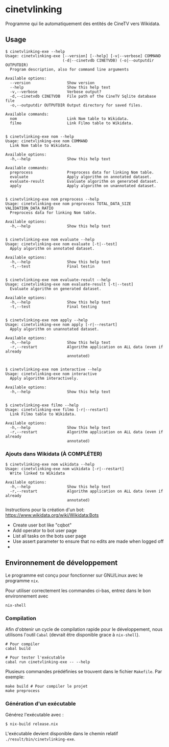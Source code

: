 # cinetvlinking

Programme qui lie automatiquement des entités de CineTV vers Wikidata.

## Usage

```
$ cinetvlinking-exe --help
Usage: cinetvlinking-exe [--version] [--help] [-v|--verbose] COMMAND
                         (-d|--cinetvdb CINETVDB) (-o|--outputdir OUTPUTDIR)
  Program description, also for command line arguments

Available options:
  --version                Show version
  --help                   Show this help text
  -v,--verbose             Verbose output?
  -d,--cinetvdb CINETVDB   File path of the CineTV Sqlite database file
  -o,--outputdir OUTPUTDIR Output directory for saved files.

Available commands:
  nom                      Link Nom table to Wikidata.
  filmo                    Link Filmo table to Wikidata.


$ cinetvlinking-exe nom --help
Usage: cinetvlinking-exe nom COMMAND
  Link Nom table to Wikidata.

Available options:
  -h,--help                Show this help text

Available commands:
  preprocess               Preprocess data for linking Nom table.
  evaluate                 Apply algorithm on annotated dataset.
  evaluate-result          Evaluate algorithm on generated dataset.
  apply                    Apply algorithm on unannotated dataset.


$ cinetvlinking-exe nom preprocess --help
Usage: cinetvlinking-exe nom preprocess TOTAL_DATA_SIZE VALIDATION_DATA_RATIO
  Preprocess data for linking Nom table.

Available options:
  -h,--help                Show this help text


$ cinetvlinking-exe nom evaluate --help
Usage: cinetvlinking-exe nom evaluate [-t|--test]
  Apply algorithm on annotated dataset.

Available options:
  -h,--help                Show this help text
  -t,--test                Final testin


$ cinetvlinking-exe nom evaluate-result --help
Usage: cinetvlinking-exe nom evaluate-result [-t|--test]
  Evaluate algorithm on generated dataset.

Available options:
  -h,--help                Show this help text
  -t,--test                Final testing


$ cinetvlinking-exe nom apply --help
Usage: cinetvlinking-exe nom apply [-r|--restart]
  Apply algorithm on unannotated dataset.

Available options:
  -h,--help                Show this help text
  -r,--restart             Algorithm application on ALL data (even if already
                           annotated)


$ cinetvlinking-exe nom interactive --help
Usage: cinetvlinking-exe nom interactive
  Apply algorithm interactively.

Available options:
  -h,--help                Show this help text


$ cinetvlinking-exe filmo --help
Usage: cinetvlinking-exe filmo [-r|--restart]
  Link Filmo table to Wikidata.

Available options:
  -h,--help                Show this help text
  -r,--restart             Algorithm application on ALL data (even if already
                           annotated)
```

### Ajouts dans Wikidata (À COMPLÉTER)

```
$ cinetvlinking-exe nom wikidata --help
Usage: cinetvlinking-exe nom wikidata [-r|--restart]
  Write linked to Wikidata

Available options:
  -h,--help                Show this help text
  -r,--restart             Algorithm application on ALL data (even if already
                           annotated)
```

Instructions pour la création d'un bot: https://www.wikidata.org/wiki/Wikidata:Bots

- Create user bot like "cqbot"
- Add operator to bot user page
- List all tasks on the bots user page
- Use assert parameter to ensure that no edits are made when logged off
-

## Environnement de développement

Le programme est conçu pour fonctionner sur GNU/Linux avec le programme `nix`.

Pour utiliser correctement les commandes ci-bas, entrez dans le bon environnement avec

```
nix-shell
```

### Compilation

Afin d'obtenir un cycle de compilation rapide pour le développement, nous
utilisons l'outil `Cabal` (devrait être disponible grace à `nix-shell`).

```
# Pour compiler
cabal build

# Pour tester l'exécutable
cabal run cinetvlinking-exe -- --help
```

Plusieurs commandes prédéfinies se trouvent dans le fichier `Makefile`. Par exemple:

```
make build # Pour compiler le projet
make preprocess
```

### Génération d'un exécutable

Générez l'exécutable avec :

```
$ nix-build release.nix
```

L'exécutable devient disponible dans le chemin relatif `./result/bin/cinetvlinking-exe`.
